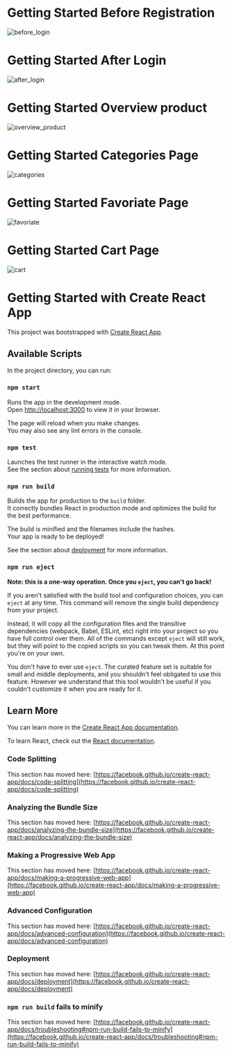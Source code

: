 # Getting Started Before Registration
![before_login](https://github.com/abdelrahmanShabaan/ecommerce_react-js_project/assets/48605080/ebde24cc-7538-4811-95ec-2f803315a789)
# Getting Started After Login
![after_login](https://github.com/abdelrahmanShabaan/ecommerce_react-js_project/assets/48605080/d456639b-b4c6-4667-beb9-1a6336bc8b22)
# Getting Started Overview product
![overview_product](https://github.com/abdelrahmanShabaan/ecommerce_react-js_project/assets/48605080/c2cb41fa-e8f7-4304-a0c4-d3a5dcd5a76f)
# Getting Started Categories Page
![categories](https://github.com/abdelrahmanShabaan/ecommerce_react-js_project/assets/48605080/6a5a7f6e-ccf9-4b8c-b22f-ff61f0858ed4)
# Getting Started Favoriate Page
![favoriate](https://github.com/abdelrahmanShabaan/ecommerce_react-js_project/assets/48605080/b88654d9-6146-4ebd-90dc-3b6303efa3c3)
# Getting Started Cart Page
![cart](https://github.com/abdelrahmanShabaan/ecommerce_react-js_project/assets/48605080/8243c6fa-b439-4f85-ae10-db6616b9ff31)
# Getting Started with Create React App

This project was bootstrapped with [Create React App](https://github.com/facebook/create-react-app).

## Available Scripts

In the project directory, you can run:

### `npm start`

Runs the app in the development mode.\
Open [http://localhost:3000](http://localhost:3000) to view it in your browser.

The page will reload when you make changes.\
You may also see any lint errors in the console.

### `npm test`

Launches the test runner in the interactive watch mode.\
See the section about [running tests](https://facebook.github.io/create-react-app/docs/running-tests) for more information.

### `npm run build`

Builds the app for production to the `build` folder.\
It correctly bundles React in production mode and optimizes the build for the best performance.

The build is minified and the filenames include the hashes.\
Your app is ready to be deployed!

See the section about [deployment](https://facebook.github.io/create-react-app/docs/deployment) for more information.

### `npm run eject`

**Note: this is a one-way operation. Once you `eject`, you can't go back!**

If you aren't satisfied with the build tool and configuration choices, you can `eject` at any time. This command will remove the single build dependency from your project.

Instead, it will copy all the configuration files and the transitive dependencies (webpack, Babel, ESLint, etc) right into your project so you have full control over them. All of the commands except `eject` will still work, but they will point to the copied scripts so you can tweak them. At this point you're on your own.

You don't have to ever use `eject`. The curated feature set is suitable for small and middle deployments, and you shouldn't feel obligated to use this feature. However we understand that this tool wouldn't be useful if you couldn't customize it when you are ready for it.

## Learn More

You can learn more in the [Create React App documentation](https://facebook.github.io/create-react-app/docs/getting-started).

To learn React, check out the [React documentation](https://reactjs.org/).

### Code Splitting

This section has moved here: [https://facebook.github.io/create-react-app/docs/code-splitting](https://facebook.github.io/create-react-app/docs/code-splitting)

### Analyzing the Bundle Size

This section has moved here: [https://facebook.github.io/create-react-app/docs/analyzing-the-bundle-size](https://facebook.github.io/create-react-app/docs/analyzing-the-bundle-size)

### Making a Progressive Web App

This section has moved here: [https://facebook.github.io/create-react-app/docs/making-a-progressive-web-app](https://facebook.github.io/create-react-app/docs/making-a-progressive-web-app)

### Advanced Configuration

This section has moved here: [https://facebook.github.io/create-react-app/docs/advanced-configuration](https://facebook.github.io/create-react-app/docs/advanced-configuration)

### Deployment

This section has moved here: [https://facebook.github.io/create-react-app/docs/deployment](https://facebook.github.io/create-react-app/docs/deployment)

### `npm run build` fails to minify

This section has moved here: [https://facebook.github.io/create-react-app/docs/troubleshooting#npm-run-build-fails-to-minify](https://facebook.github.io/create-react-app/docs/troubleshooting#npm-run-build-fails-to-minify)
